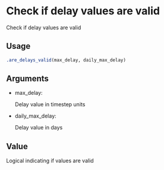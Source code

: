 # Check if delay values are valid

Check if delay values are valid

## Usage

``` r
.are_delays_valid(max_delay, daily_max_delay)
```

## Arguments

- max_delay:

  Delay value in timestep units

- daily_max_delay:

  Delay value in days

## Value

Logical indicating if values are valid
